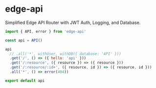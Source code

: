 # edge-api

Simplified Edge API Router with JWT Auth, Logging, and Database.  

```javascript
import { API, error } from 'edge-api'

const api = API()

api
  // .all('*', withUser, withDB({ database: 'API' }))
  .get('/', () => ({ hello: 'api' }))
  .get('/:resource', ({ resource }) => ({ resource }))
  .get('/:resource/:id+', ({ resource, id }) => ({ resource, id }))
  .all('*', () => error(404))

export default api
```